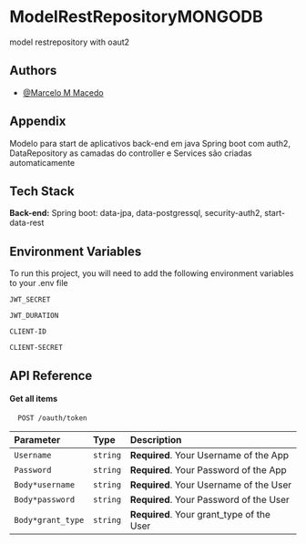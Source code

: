 # ModelRestRepositoryMONGODB
model restrepository with oaut2

## Authors

- [@Marcelo M Macedo](https://github.com/MarceloMacedoDev/ModelRestRepository)


## Appendix

Modelo para start de aplicativos back-end em java Spring boot com auth2, DataRepository as camadas do controller e Services são criadas automaticamente


## Tech Stack

**Back-end:** Spring boot: data-jpa, data-postgressql, security-auth2, start-data-rest



## Environment Variables

To run this project, you will need to add the following environment variables to your .env file

`JWT_SECRET`

`JWT_DURATION`

`CLIENT-ID`

`CLIENT-SECRET`


## API Reference

#### Get all items

```http
  POST /oauth/token
```

| Parameter | Type     | Description                |
| :-------- | :------- | :------------------------- |
| `Username` | `string` | **Required**. Your Username of the App |
| `Password` | `string` | **Required**. Your Password of the App |
| `Body*username` | `string` | **Required**. Your Username of the User |
| `Body*password` | `string` | **Required**. Your Password of the User |
| `Body*grant_type` | `string` | **Required**. Your grant_type of the User |

 

